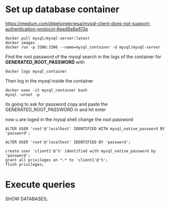 # Set up database container

https://medium.com/@kelvinekrresa/mysql-client-does-not-support-authentication-protocol-6eed9a6e813e

```
docker pull mysql/mysql-server:latest
docker images
docker run -p 3306:3306 --name=mysql_container -d mysql/mysql-server
```

Find the root password of the mysql search in the logs of the container for **GENERATED_ROOT_PASSWORD** with

```
docker logs mysql_container
```

Then log in the mysql inside the container

```
docker exec -it mysql_container bash
mysql -uroot -p
```

its going to ask for password copy and paste the GENERATED_ROOT_PASSWORD in and hit enter

now u are loged in the mysql shell
change the root password

```
ALTER USER 'root'@'localhost' IDENTIFIED WITH mysql_native_password BY 'password';

ALTER USER 'root'@'localhost' IDENTIFIED BY 'password';

create user 'client1'@'%' identified with mysql_native_password by 'password';
grant all privileges on *.* to 'client1'@'%';
flush privileges;
```

# Execute queries

SHOW DATABASES;
